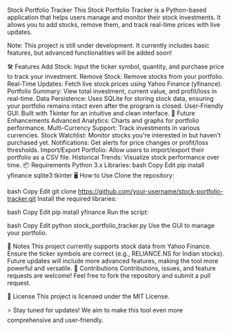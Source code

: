 Stock Portfolio Tracker
This Stock Portfolio Tracker is a Python-based application that helps users manage and monitor their stock investments. It allows you to add stocks, remove them, and track real-time prices with live updates.

Note: This project is still under development. It currently includes basic features, but advanced functionalities will be added soon!

🛠️ Features
Add Stock: Input the ticker symbol, quantity, and purchase price to track your investment.
Remove Stock: Remove stocks from your portfolio.
Real-Time Updates: Fetch live stock prices using Yahoo Finance (yfinance).
Portfolio Summary: View total investment, current value, and profit/loss in real-time.
Data Persistence: Uses SQLite for storing stock data, ensuring your portfolio remains intact even after the program is closed.
User-Friendly GUI: Built with Tkinter for an intuitive and clean interface.
🚀 Future Enhancements
Advanced Analytics: Charts and graphs for portfolio performance.
Multi-Currency Support: Track investments in various currencies.
Stock Watchlist: Monitor stocks you're interested in but haven't purchased yet.
Notifications: Get alerts for price changes or profit/loss thresholds.
Import/Export Portfolio: Allow users to import/export their portfolio as a CSV file.
Historical Trends: Visualize stock performance over time.
📦 Requirements
Python 3.x
Libraries:
bash
Copy
Edit
pip install yfinance sqlite3 tkinter
🖥️ How to Use
Clone the repository:

bash
Copy
Edit
git clone https://github.com/your-username/stock-portfolio-tracker.git
Install the required libraries:

bash
Copy
Edit
pip install yfinance
Run the script:

bash
Copy
Edit
python stock_portfolio_tracker.py
Use the GUI to manage your portfolio.

📌 Notes
This project currently supports stock data from Yahoo Finance. Ensure the ticker symbols are correct (e.g., RELIANCE.NS for Indian stocks).
Future updates will include more advanced features, making the tool more powerful and versatile.
🤝 Contributions
Contributions, issues, and feature requests are welcome! Feel free to fork the repository and submit a pull request.

📄 License
This project is licensed under the MIT License.

⭐ Stay tuned for updates! We aim to make this tool even more comprehensive and user-friendly.
